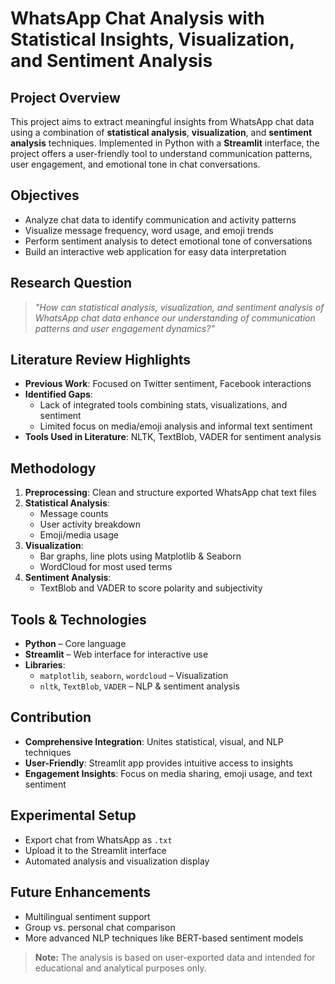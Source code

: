 # WhatsApp Chat Analysis with Statistical Insights, Visualization, and Sentiment Analysis

## Project Overview

This project aims to extract meaningful insights from WhatsApp chat data using a combination of **statistical analysis**, **visualization**, and **sentiment analysis** techniques. Implemented in Python with a **Streamlit** interface, the project offers a user-friendly tool to understand communication patterns, user engagement, and emotional tone in chat conversations.

## Objectives

- Analyze chat data to identify communication and activity patterns
- Visualize message frequency, word usage, and emoji trends
- Perform sentiment analysis to detect emotional tone of conversations
- Build an interactive web application for easy data interpretation

## Research Question

> _"How can statistical analysis, visualization, and sentiment analysis of WhatsApp chat data enhance our understanding of communication patterns and user engagement dynamics?"_

## Literature Review Highlights

- **Previous Work**: Focused on Twitter sentiment, Facebook interactions
- **Identified Gaps**:
  - Lack of integrated tools combining stats, visualizations, and sentiment
  - Limited focus on media/emoji analysis and informal text sentiment
- **Tools Used in Literature**: NLTK, TextBlob, VADER for sentiment analysis

## Methodology

1. **Preprocessing**: Clean and structure exported WhatsApp chat text files
2. **Statistical Analysis**: 
   - Message counts
   - User activity breakdown
   - Emoji/media usage
3. **Visualization**:
   - Bar graphs, line plots using Matplotlib & Seaborn
   - WordCloud for most used terms
4. **Sentiment Analysis**:
   - TextBlob and VADER to score polarity and subjectivity

## Tools & Technologies

- **Python** – Core language
- **Streamlit** – Web interface for interactive use
- **Libraries**:
  - `matplotlib`, `seaborn`, `wordcloud` – Visualization
  - `nltk`, `TextBlob`, `VADER` – NLP & sentiment analysis

## Contribution

- **Comprehensive Integration**: Unites statistical, visual, and NLP techniques
- **User-Friendly**: Streamlit app provides intuitive access to insights
- **Engagement Insights**: Focus on media sharing, emoji usage, and text sentiment

## Experimental Setup

- Export chat from WhatsApp as `.txt`
- Upload it to the Streamlit interface
- Automated analysis and visualization display

## Future Enhancements

- Multilingual sentiment support
- Group vs. personal chat comparison
- More advanced NLP techniques like BERT-based sentiment models


> **Note:** The analysis is based on user-exported data and intended for educational and analytical purposes only.
